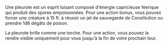 Une pleurote est un esprit luisant composé d'énergie capricieuse féerique qui produit des spores empoisonnées. Pour une action bonus, vous pouvez forcer une créature à 15 ft. à réussir un jet de sauvegarde de Constitution ou prendre 1d8 dégâts de poison.

La pleurote brille comme une torche. Pour une action, vous pouvez la rendre visible uniquement pour vous jusqu'à la fin de votre prochain tour.